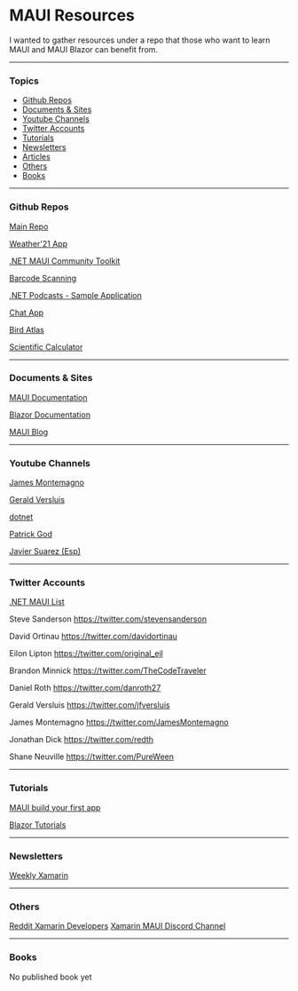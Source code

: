 # MAUI Resources

I wanted to gather resources under a repo that those who want to learn MAUI and MAUI Blazor can benefit from. 

<hr/>

### Topics
- [Github Repos](https://github.com/aokocax/MAUI-Resources/edit/main/README.md#github-repos) 
- [Documents & Sites](https://github.com/aokocax/MAUI-Resources/edit/main/README.md#documents--sites) 
- [Youtube Channels](https://github.com/aokocax/MAUI-Resources/edit/main/README.md#youtube-channels) 
- [Twitter Accounts](https://github.com/aokocax/MAUI-Resources/edit/main/README.md#twitter-accounts)
- [Tutorials](https://github.com/aokocax/MAUI-Resources/edit/main/README.md#tutorials)
- [Newsletters](https://github.com/aokocax/MAUI-Resources/edit/main/README.md#newsletters)
- [Articles](https://github.com/aokocax/MAUI-Resources/edit/main/README.md#articles)
- [Others](https://github.com/aokocax/MAUI-Resources/edit/main/README.md#others)
- [Books](https://github.com/aokocax/MAUI-Resources/edit/main/README.md#other)

<hr/>

### Github Repos
[Main Repo](https://github.com/dotnet/maui)

[Weather'21 App](https://github.com/davidortinau/WeatherTwentyOne)

[.NET MAUI Community Toolkit](https://github.com/CommunityToolkit/Maui)

[Barcode Scanning](https://github.com/Redth/BigIslandBarcoding)

[.NET Podcasts - Sample Application](https://github.com/microsoft/dotnet-podcasts)

[Chat App](https://github.com/jsuarezruiz/netmaui-chat-app-challenge)

[Bird Atlas](https://github.com/AppCreativity/BirdAtlas)

[Scientific Calculator](https://github.com/naweed/MauiScientificCalculator)

<hr/>

### Documents & Sites
[MAUI Documentation](https://docs.microsoft.com/en-us/dotnet/maui/) 

[Blazor Documentation](https://docs.microsoft.com/en-us/aspnet/core/blazor/)

[MAUI Blog](https://devblogs.microsoft.com/dotnet/category/net-maui/)

<hr/>

### Youtube Channels
[James Montemagno](https://www.youtube.com/c/JamesMontemagno)

[Gerald Versluis](https://www.youtube.com/c/GeraldVersluis)

[dotnet](https://www.youtube.com/c/dotNET/videos)

[Patrick God](https://www.youtube.com/c/PatrickGod/videos)

[Javier Suarez (Esp)](https://www.youtube.com/c/JavierSu%C3%A1rezRuiz)

<hr/>

### Twitter Accounts

[.NET MAUI List](https://twitter.com/i/lists/1484777191871238146)

Steve Sanderson https://twitter.com/stevensanderson

David Ortinau https://twitter.com/davidortinau

Eilon Lipton https://twitter.com/original_ejl

Brandon Minnick https://twitter.com/TheCodeTraveler

Daniel Roth https://twitter.com/danroth27

Gerald Versluis https://twitter.com/jfversluis

James Montemagno https://twitter.com/JamesMontemagno

Jonathan Dick https://twitter.com/redth

Shane Neuville https://twitter.com/PureWeen

<hr/>

### Tutorials
[MAUI build your first app](https://docs.microsoft.com/en-us/dotnet/maui/get-started/first-app?pivots=devices-android)

[Blazor Tutorials](https://dotnet.microsoft.com/en-us/learn/aspnet/blazor-tutorial/intro)

<hr/>

### Newsletters
[Weekly Xamarin](https://weeklyxamarin.com/)

<hr/>

### Others
[Reddit Xamarin Developers](https://www.reddit.com/r/xamarindevelopers/)
[Xamarin MAUI Discord Channel](https://discord.com/channels/790949675137630268/)

<hr/>

### Books
No published book yet 


